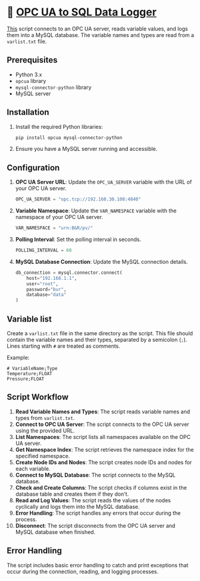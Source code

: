 # 🔗 [OPC UA to SQL Data Logger](python/OPCUA2SQL)

[This](python/OPCUA2SQL) script connects to an OPC UA server, reads variable values, and logs them into a MySQL database. The variable names and types are read from a `varlist.txt` file.

## Prerequisites

- Python 3.x
- `opcua` library
- `mysql-connector-python` library
- MySQL server

## Installation

1. Install the required Python libraries:
    ```sh
    pip install opcua mysql-connector-python
    ```

2. Ensure you have a MySQL server running and accessible.

## Configuration

1. **OPC UA Server URL**: Update the `OPC_UA_SERVER` variable with the URL of your OPC UA server.
    ```python
    OPC_UA_SERVER = "opc.tcp://192.168.30.108:4840"
    ```

2. **Variable Namespace**: Update the `VAR_NAMESPACE` variable with the namespace of your OPC UA server.
    ```python
    VAR_NAMESPACE = "urn:B&R/pv/"
    ```

3. **Polling Interval**: Set the polling interval in seconds.
    ```python
    POLLING_INTERVAL = 60
    ```

4. **MySQL Database Connection**: Update the MySQL connection details.
    ```python
    db_connection = mysql.connector.connect(
        host="192.168.1.1",
        user="root",
        password="bur",
        database="data"
    )
    ```

## Variable list

Create a `varlist.txt` file in the same directory as the script. This file should contain the variable names and their types, separated by a semicolon (`;`). Lines starting with `#` are treated as comments.

Example:
```
# VariableName;Type
Temperature;FLOAT
Pressure;FLOAT
```

## Script Workflow

1. **Read Variable Names and Types**: The script reads variable names and types from `varlist.txt`.
2. **Connect to OPC UA Server**: The script connects to the OPC UA server using the provided URL.
3. **List Namespaces**: The script lists all namespaces available on the OPC UA server.
4. **Get Namespace Index**: The script retrieves the namespace index for the specified namespace.
5. **Create Node IDs and Nodes**: The script creates node IDs and nodes for each variable.
6. **Connect to MySQL Database**: The script connects to the MySQL database.
7. **Check and Create Columns**: The script checks if columns exist in the database table and creates them if they don't.
8. **Read and Log Values**: The script reads the values of the nodes cyclically and logs them into the MySQL database.
9. **Error Handling**: The script handles any errors that occur during the process.
10. **Disconnect**: The script disconnects from the OPC UA server and MySQL database when finished.

## Error Handling

The script includes basic error handling to catch and print exceptions that occur during the connection, reading, and logging processes.
